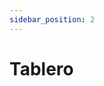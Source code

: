 ```yaml
---
sidebar_position: 2
---
```


# Tablero

<object width="100%" height="500 px" data="/pdf/tablero3.pdf"></object>